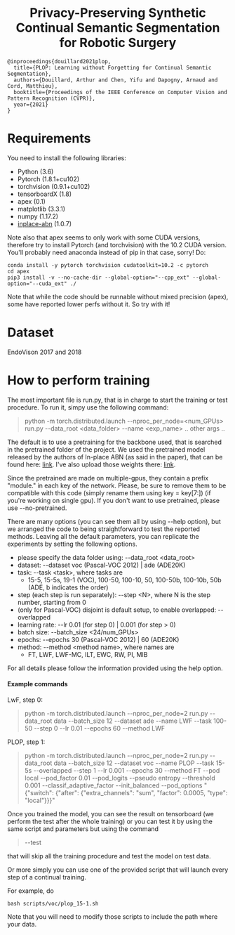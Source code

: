 <div align="center">

# Privacy-Preserving Synthetic Continual Semantic Segmentation for Robotic Surgery

</div>

```
@inproceedings{douillard2021plop,
  title={PLOP: Learning without Forgetting for Continual Semantic Segmentation},
  authors={Douillard, Arthur and Chen, Yifu and Dapogny, Arnaud and Cord, Matthieu},
  booktitle={Proceedings of the IEEE Conference on Computer Vision and Pattern Recognition (CVPR)},
  year={2021}
}
```

# Requirements

You need to install the following libraries:
- Python (3.6)
- Pytorch (1.8.1+cu102)
- torchvision (0.9.1+cu102)
- tensorboardX (1.8)
- apex (0.1)
- matplotlib (3.3.1)
- numpy (1.17.2)
- [inplace-abn](https://github.com/mapillary/inplace_abn) (1.0.7)

Note also that apex seems to only work with some CUDA versions, therefore try to install Pytorch (and torchvision) with
the 10.2 CUDA version. You'll probably need anaconda instead of pip in that case, sorry! Do:

```
conda install -y pytorch torchvision cudatoolkit=10.2 -c pytorch
cd apex
pip3 install -v --no-cache-dir --global-option="--cpp_ext" --global-option="--cuda_ext" ./
```

Note that while the code should be runnable without mixed precision (apex), some have reported lower perfs without it. So try with it!

# Dataset

EndoVison 2017 and 2018

# How to perform training
The most important file is run.py, that is in charge to start the training or test procedure.
To run it, simpy use the following command:

> python -m torch.distributed.launch --nproc_per_node=\<num_GPUs\> run.py --data_root \<data_folder\> --name \<exp_name\> .. other args ..

The default is to use a pretraining for the backbone used, that is searched in the pretrained folder of the project.
We used the pretrained model released by the authors of In-place ABN (as said in the paper), that can be found here:
 [link](https://github.com/mapillary/inplace_abn#training-on-imagenet-1k). I've also upload those weights there: [link](https://github.com/arthurdouillard/CVPR2021_PLOP/releases/download/v1.0/resnet101_iabn_sync.pth.tar).

Since the pretrained are made on multiple-gpus, they contain a prefix "module." in each key of the network. Please, be sure to remove them to be compatible with this code (simply rename them using key = key\[7:\]) (if you're working on single gpu).
If you don't want to use pretrained, please use --no-pretrained.

There are many options (you can see them all by using --help option), but we arranged the code to being straightforward to test the reported methods.
Leaving all the default parameters, you can replicate the experiments by setting the following options.
- please specify the data folder using: --data_root \<data_root\>
- dataset: --dataset voc (Pascal-VOC 2012) | ade (ADE20K)
- task: --task \<task\>, where tasks are
    - 15-5, 15-5s, 19-1 (VOC), 100-50, 100-10, 50, 100-50b, 100-10b, 50b (ADE, b indicates the order)
- step (each step is run separately): --step \<N\>, where N is the step number, starting from 0
- (only for Pascal-VOC) disjoint is default setup, to enable overlapped: --overlapped
- learning rate: --lr 0.01 (for step 0) | 0.001 (for step > 0)
- batch size: --batch_size \<24/num_GPUs\>
- epochs: --epochs 30 (Pascal-VOC 2012) | 60 (ADE20K)
- method: --method \<method name\>, where names are
    - FT, LWF, LWF-MC, ILT, EWC, RW, PI, MIB

For all details please follow the information provided using the help option.

#### Example commands

LwF, step 0:
> python -m torch.distributed.launch --nproc_per_node=2 run.py --data_root data --batch_size 12 --dataset ade --name LWF --task 100-50 --step 0 --lr 0.01 --epochs 60 --method LWF

PLOP, step 1:
> python -m torch.distributed.launch --nproc_per_node=2 run.py --data_root data --batch_size 12 --dataset voc --name PLOP --task 15-5s --overlapped --step 1 --lr 0.001 --epochs 30 --method FT --pod local --pod_factor 0.01 --pod_logits --pseudo entropy --threshold 0.001 --classif_adaptive_factor --init_balanced --pod_options "{\"switch\": {\"after\": {\"extra_channels\": \"sum\", \"factor\": 0.0005, \"type\": \"local\"}}}"


Once you trained the model, you can see the result on tensorboard (we perform the test after the whole training)
 or you can test it by using the same script and parameters but using the command
> --test

that will skip all the training procedure and test the model on test data.

Or more simply you can use one of the provided script that will launch every step of a continual training.

For example, do

````
bash scripts/voc/plop_15-1.sh
````

Note that you will need to modify those scripts to include the path where your data.

